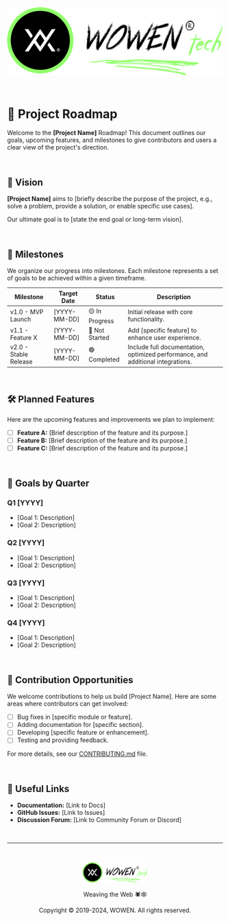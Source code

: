 <br>

![WOWEN Logo](https://github.com/WOWEN-DEV/wowen/blob/main/wowen-repo-logo.svg)

<br>

# 🚀 Project Roadmap

Welcome to the **[Project Name]** Roadmap! This document outlines our goals, upcoming features, and milestones to give contributors and users a clear view of the project's direction.

<br>

## 🏁 Vision

**[Project Name]** aims to [briefly describe the purpose of the project, e.g., solve a problem, provide a solution, or enable specific use cases]. 

Our ultimate goal is to [state the end goal or long-term vision].

<br>

## 📅 Milestones

We organize our progress into milestones. Each milestone represents a set of goals to be achieved within a given timeframe.

| **Milestone**       | **Target Date**  | **Status**     | **Description**                                                                                                                                                     |
|----------------------|------------------|----------------|---------------------------------------------------------------------------------------------------------------------------------------------------------------------|
| v1.0 - MVP Launch    | [YYYY-MM-DD]     | 🟡 In Progress | Initial release with core functionality.                                                                                                                           |
| v1.1 - Feature X     | [YYYY-MM-DD]     | 🔴 Not Started | Add [specific feature] to enhance user experience.                                                                                                                 |
| v2.0 - Stable Release| [YYYY-MM-DD]     | 🟢 Completed    | Include full documentation, optimized performance, and additional integrations.                                                                                     |
<br>

## 🛠️ Planned Features

Here are the upcoming features and improvements we plan to implement:

- [ ] **Feature A:** [Brief description of the feature and its purpose.]
- [ ] **Feature B:** [Brief description of the feature and its purpose.]
- [ ] **Feature C:** [Brief description of the feature and its purpose.]

<br>

## 🎯 Goals by Quarter

### Q1 [YYYY]
- [Goal 1: Description]
- [Goal 2: Description]

### Q2 [YYYY]
- [Goal 1: Description]
- [Goal 2: Description]

### Q3 [YYYY]
- [Goal 1: Description]
- [Goal 2: Description]

### Q4 [YYYY]
- [Goal 1: Description]
- [Goal 2: Description]

<br>

## 🧩 Contribution Opportunities

We welcome contributions to help us build [Project Name]. Here are some areas where contributors can get involved:

- [ ] Bug fixes in [specific module or feature].
- [ ] Adding documentation for [specific section].
- [ ] Developing [specific feature or enhancement].
- [ ] Testing and providing feedback.

For more details, see our [CONTRIBUTING.md](https://github.com/WOWEN-DEV/wowen/blob/main/CONTRIBUTING.md) file.

<br>

## 🔗 Useful Links

- **Documentation:** [Link to Docs]
- **GitHub Issues:** [Link to Issues]
- **Discussion Forum:** [Link to Community Forum or Discord]

<br>

---

<br>

<p align="center">
  <img src="https://github.com/WOWEN-DEV/wowen/blob/main/wowen-repo-logo.svg" alt="WOWEN Logo" width="30%">
</p>

<p align="center">Weaving the Web 🕷️🕸️</p>
<p align="center">Copyright © 2019-2024, WOWEN. All rights reserved.</p>
